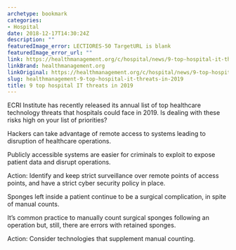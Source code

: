 ```yaml
---
archetype: bookmark
categories:
- Hospital
date: 2018-12-17T14:30:24Z
description: ""
featuredImage_error: LECTIORES-50 TargetURL is blank
featuredImage_error_url: ""
link: https://healthmanagement.org/c/hospital/news/9-top-hospital-it-threats-in-2019
linkBrand: healthmanagement.org
linkOriginal: https://healthmanagement.org/c/hospital/news/9-top-hospital-it-threats-in-2019
slug: healthmanagement-9-top-hospital-it-threats-in-2019
title: 9 top hospital IT threats in 2019
---
```

ECRI Institute has recently released its annual list of top healthcare technology threats that hospitals could face in 2019. Is dealing with these risks high on your list of priorities?

Hackers can take advantage of remote access to systems leading to disruption of healthcare operations.

Publicly accessible systems are easier for criminals to exploit to expose patient data and disrupt operations.

Action: Identify and keep strict surveillance over remote points of access points, and have a strict cyber security policy in place.

 

Sponges left inside a patient continue to be a surgical complication, in spite of manual counts.

It’s common practice to manually count surgical sponges following an operation but, still, there are errors with retained sponges.

Action: Consider technologies that supplement manual counting.